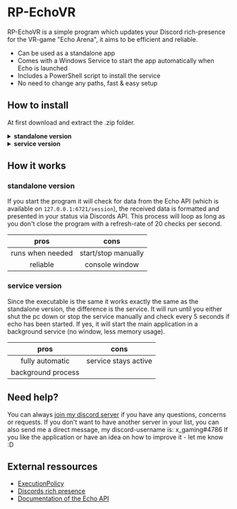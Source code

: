 # RP-EchoVR
RP-EchoVR is a simple program which updates your Discord rich-presence for the VR-game "Echo Arena", it aims to be efficient and reliable. 
* Can be used as a standalone app
* Comes with a Windows Service to start the app automatically when Echo is launched
* Includes a PowerShell script to install the service 
* No need to change any paths, fast & easy setup

## How to install
At first download and extract the .zip folder.
<details><summary><b>standalone version</b></summary>

1. place the folder in your desired directory (e.g. "Program Files").
2. whenever you want to play echo, start "RP_EchoVR.exe" (the file with the little disk icon)
3. a console window should appear, if there's **no** message everything is fine
4. have fun in echo and don't forget to close the program when you stop playing

### tips
here are two tips which may help you if you don't want to use the service-version

* If you want to have a link on your desktop, go to the executable, right-click > send to > Desktop
* You can also place a link in the start menu, so it will launch the app directly after you logged in <br>
    press "win + R" and enter the following ```shell:startup```, now you can paste the link in here, right-click > properties > Run "Minimized"

</details>
<details><summary><b>service version</b></summary>

1. place the folder in your desired directory (e.g. "Program Files").
2. open PowerShell **with administrator privileges** and make sure the right execution policy is set<br>
    (this policy prompts you to confirm every step of the script)
    ```
    Set-ExecutionPolicy Unrestricted
    ```
    (this policy allows the script to run without any restrictions)
    ```
    Set-ExecutionPolicy Bypass 
    ```
    you need **one** of these to run the script
3. enter the path to the folder using cd 
    (example)
    ```
    cd C:\Program Files\RP-EchoVR\
    ```
    you can use the tab-key to autocomplete
4. enter the following command
    ```
    .\service-install.ps1
    ```
5. follow the instructions in PowerShell
6. if there's a green message saying "finished" you installed the service successfully 
7. before you close PowerShell type in
    ```
    Set-ExecutionPolicy Default
    ```
    to reset the policy to default values
8. now the service will run in the background and open/ close the app automatically as soon as you start/ stop playing echo

</details>
  
## How it works

### standalone version
If you start the program it will check for data from the Echo API (which is available on ```127.0.0.1:6721/session```), the received data is formatted and presented in your status via Discords API. 
This process will loop as long as you don't close the program with a refresh-rate of 20 checks per second.

| pros                 | cons                 |
|:--------------------:|:--------------------:|
| runs when needed     | start/stop manually  |
| reliable             | console window       |

### service version
Since the executable is the same it works exactly the same as the standalone version, the difference is the service. It will run until you either shut the pc down or stop the service manually and check every 5 seconds if echo has been started. If yes, it will start the main application in a background service (no window, less memory usage). 

| pros                 | cons                 |
|:--------------------:|:--------------------:|
| fully automatic      | service stays active |
| background process   |                      |

## Need help?
You can always [join my discord server](https://discord.gg/7cxBkBr/ "invite link") if you have any questions, concerns or requests.
If you don't want to have another server in your list, you can also send me a direct message, my discord-username is: x_gaming#4786
If you like the application or have an idea on how to improve it - let me know :D

## External ressources
* [ExecutionPolicy](https://docs.microsoft.com/en-us/powershell/module/microsoft.powershell.core/about/about_execution_policies?view=powershell-7.1/ "ExecutionPolicy")
* [Discords rich presence](https://discord.com/developers/docs/game-sdk/ "Discords rich presence")
* [Documentation of the Echo API](https://github.com/Ajedi32/echovr_api_docs/ "(unofficial) documentation of the Echo API")
